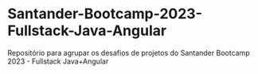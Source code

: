 # Santander-Bootcamp-2023-Fullstack-Java-Angular
Repositório para agrupar os desafios de projetos do Santander Bootcamp 2023 - Fullstack Java+Angular
